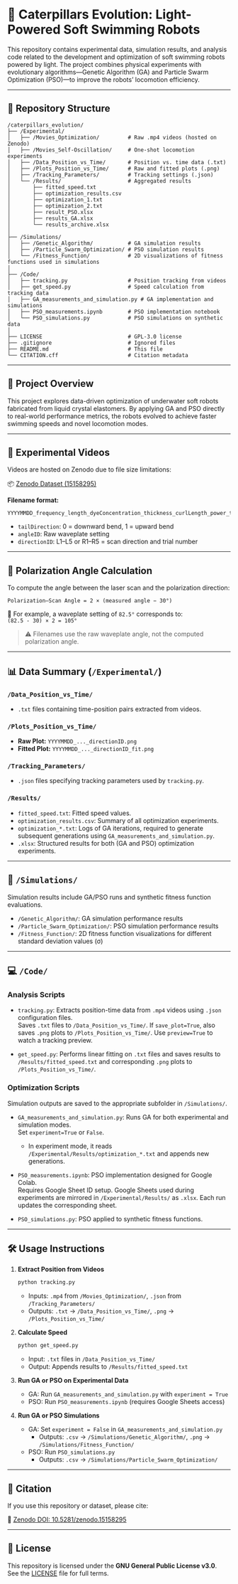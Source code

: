 # 🐛 Caterpillars Evolution: Light-Powered Soft Swimming Robots

This repository contains experimental data, simulation results, and analysis code related to the development and optimization of soft swimming robots powered by light. The project combines physical experiments with evolutionary algorithms—Genetic Algorithm (GA) and Particle Swarm Optimization (PSO)—to improve the robots’ locomotion efficiency.

---

## 📁 Repository Structure

```
/caterpillars_evolution/
├── /Experimental/
│   ├── /Movies_Optimization/         # Raw .mp4 videos (hosted on Zenodo)
│   ├── /Movies_Self-Oscillation/     # One-shot locomotion experiments
│   ├── /Data_Position_vs_Time/       # Position vs. time data (.txt)
│   ├── /Plots_Position_vs_Time/      # Raw and fitted plots (.png)
│   ├── /Tracking_Parameters/         # Tracking settings (.json)
│   └── /Results/                     # Aggregated results
│       ├── fitted_speed.txt
│       ├── optimization_results.csv
│       ├── optimization_1.txt
│       ├── optimization_2.txt
│       ├── result_PSO.xlsx
│       ├── results_GA.xlsx
│       └── results_archive.xlsx
│
├── /Simulations/
│   ├── /Genetic_Algorithm/           # GA simulation results
│   ├── /Particle_Swarm_Optimization/ # PSO simulation results
│   └── /Fitness_Function/            # 2D visualizations of fitness functions used in simulations
│
├── /Code/
│   ├── tracking.py                   # Position tracking from videos
│   ├── get_speed.py                  # Speed calculation from tracking data
│   ├── GA_measurements_and_simulation.py # GA implementation and simulations
│   ├── PSO_measurements.ipynb        # PSO implementation notebook
│   └── PSO_simulations.py            # PSO simulations on synthetic data
│
├── LICENSE                           # GPL-3.0 license
├── .gitignore                        # Ignored files
├── README.md                         # This file
└── CITATION.cff                      # Citation metadata
```

---

## 🎯 Project Overview

This project explores data-driven optimization of underwater soft robots fabricated from liquid crystal elastomers. By applying GA and PSO directly to real-world performance metrics, the robots evolved to achieve faster swimming speeds and novel locomotion modes.

---

## 🎥 Experimental Videos

Videos are hosted on Zenodo due to file size limitations:

📦 [Zenodo Dataset (15158295)](https://zenodo.org/records/15158295)

**Filename format:**
```
YYYYMMDD_frequency_length_dyeConcentration_thickness_curlLength_power_tailDirection_angleID_directionID.mp4
```

- `tailDirection`: 0 = downward bend, 1 = upward bend  
- `angleID`: Raw waveplate setting  
- `directionID`: L1–L5 or R1–R5 = scan direction and trial number

---

## 📐 Polarization Angle Calculation

To compute the angle between the laser scan and the polarization direction:

```
Polarization–Scan Angle = 2 × (measured angle − 30°)
```

📝 For example, a waveplate setting of `82.5°` corresponds to:  
`(82.5 - 30) × 2 = 105°`

> ⚠️ Filenames use the raw waveplate angle, not the computed polarization angle.

---

## 📊 Data Summary (`/Experimental/`)

### `/Data_Position_vs_Time/`
- `.txt` files containing time-position pairs extracted from videos.

### `/Plots_Position_vs_Time/`
- **Raw Plot:** `YYYYMMDD_..._directionID.png`  
- **Fitted Plot:** `YYYYMMDD_..._directionID_fit.png`

### `/Tracking_Parameters/`
- `.json` files specifying tracking parameters used by `tracking.py`.

### `/Results/`
- `fitted_speed.txt`: Fitted speed values.
- `optimization_results.csv`: Summary of all optimization experiments.
- `optimization_*.txt`: Logs of GA iterations, required to generate subsequent generations using `GA_measurements_and_simulation.py`.
- `.xlsx`: Structured results for both (GA and PSO) optimization experiments.

---

## 🧪 `/Simulations/`

Simulation results include GA/PSO runs and synthetic fitness function evaluations.

- `/Genetic_Algorithm/`: GA simulation performance results  
- `/Particle_Swarm_Optimization/`: PSO simulation performance results  
- `/Fitness_Function/`: 2D fitness function visualizations for different standard deviation values (σ)

---

## 💻 `/Code/`

### Analysis Scripts

- `tracking.py`: Extracts position-time data from `.mp4` videos using `.json` configuration files.  
  Saves `.txt` files to `/Data_Position_vs_Time/`. If `save_plot=True`, also saves `.png` plots to `/Plots_Position_vs_Time/`. Use `preview=True` to watch a tracking preview.

- `get_speed.py`: Performs linear fitting on `.txt` files and saves results to `/Results/fitted_speed.txt` and corresponding `.png` plots to `/Plots_Position_vs_Time/`.

### Optimization Scripts

Simulation outputs are saved to the appropriate subfolder in `/Simulations/`.

- `GA_measurements_and_simulation.py`: Runs GA for both experimental and simulation modes.  
  Set `experiment=True` or `False`.  
  - In experiment mode, it reads `/Experimental/Results/optimization_*.txt` and appends new generations.

- `PSO_measurements.ipynb`: PSO implementation designed for Google Colab.  
  Requires Google Sheet ID setup. Google Sheets used during experiments are mirrored in `/Experimental/Results/` as `.xlsx`. Each run updates the corresponding sheet.

- `PSO_simulations.py`: PSO applied to synthetic fitness functions.

---

## 🛠️ Usage Instructions

1. **Extract Position from Videos**
   ```bash
   python tracking.py
   ```
   - Inputs: `.mp4` from `/Movies_Optimization/`, `.json` from `/Tracking_Parameters/`
   - Outputs: `.txt` → `/Data_Position_vs_Time/`, `.png` → `/Plots_Position_vs_Time/`

2. **Calculate Speed**
   ```bash
   python get_speed.py
   ```
   - Input: `.txt` files in `/Data_Position_vs_Time/`
   - Output: Appends results to `/Results/fitted_speed.txt`

3. **Run GA or PSO on Experimental Data**
   - GA: Run `GA_measurements_and_simulation.py` with `experiment = True`
   - PSO: Run `PSO_measurements.ipynb` (requires Google Sheets access)

4. **Run GA or PSO Simulations**
   - GA: Set `experiment = False` in `GA_measurements_and_simulation.py`
     - Outputs: `.csv` → `/Simulations/Genetic_Algorithm/`, `.png` → `/Simulations/Fitness_Function/`
   - PSO: Run `PSO_simulations.py`
     - Outputs: `.csv` → `/Simulations/Particle_Swarm_Optimization/`

---

## 📎 Citation

If you use this repository or dataset, please cite:

📄 [Zenodo DOI: 10.5281/zenodo.15158295](https://zenodo.org/records/15158295)

---

## 📜 License

This repository is licensed under the **GNU General Public License v3.0**.  
See the [LICENSE](LICENSE) file for full terms.

